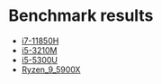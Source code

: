 # Benchmark results

- [i7-11850H](i7-11850H/)
- [i5-3210M](i5-3210M/)
- [i5-5300U](i5-5300U/)
- [Ryzen_9_5900X](Ryzen_9_5900X/)
